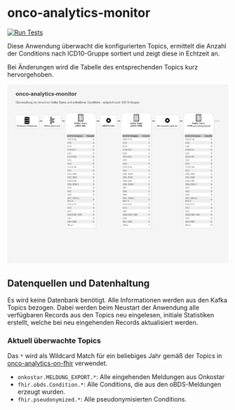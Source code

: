# onco-analytics-monitor

[![Run Tests](https://github.com/pcvolkmer/onco-analytics-monitor/actions/workflows/tests.yml/badge.svg)](https://github.com/pcvolkmer/onco-analytics-monitor/actions/workflows/tests.yml)

Diese Anwendung überwacht die konfigurierten Topics, ermittelt die Anzahl der Conditions nach ICD10-Gruppe sortiert
und zeigt diese in Echtzeit an.

Bei Änderungen wird die Tabelle des entsprechenden Topics kurz hervorgehoben.

![Screenshot](docs/screenshot.jpeg)

## Datenquellen und Datenhaltung

Es wird keine Datenbank benötigt. Alle Informationen werden aus den Kafka Topics bezogen. Dabei werden beim Neustart der
Anwendung alle verfügbaren Records aus den Topics neu eingelesen, initiale Statistiken erstellt, welche bei neu
eingehenden Records aktualisiert werden.

### Aktuell überwachte Topics

Das `*` wird als Wildcard Match für ein beliebiges Jahr gemäß der Topics
in [onco-analytics-on-fhir](https://github.com/bzkf/onco-analytics-on-fhir) verwendet.

* `onkostar.MELDUNG_EXPORT.*`: Alle eingehenden Meldungen aus Onkostar
* `fhir.obds.Condition.*`: Alle Conditions, die aus den oBDS-Meldungen erzeugt wurden.
* `fhir.pseudonymized.*`: Alle pseudonymisierten Conditions.